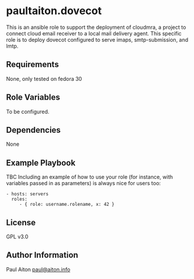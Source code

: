 paultaiton.dovecot
=========
This is an ansible role to support the deployment of cloudmra, a project to connect cloud email receiver to a local mail delivery agent. This specific role is to deploy dovecot configured to serve imaps, smtp-submission, and lmtp.

Requirements
------------
None, only tested on fedora 30

Role Variables
--------------
To be configured.

Dependencies
------------
None

Example Playbook
----------------
TBC
Including an example of how to use your role (for instance, with variables passed in as parameters) is always nice for users too:

    - hosts: servers
      roles:
         - { role: username.rolename, x: 42 }

License
-------
GPL v3.0

Author Information
------------------

Paul Aiton
paul@aiton.info
